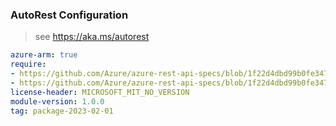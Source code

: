 ### AutoRest Configuration

> see https://aka.ms/autorest

``` yaml
azure-arm: true
require:
- https://github.com/Azure/azure-rest-api-specs/blob/1f22d4dbd99b0fe347ad79e79d4eb1ed44a87291/specification/quota/resource-manager/readme.md
- https://github.com/Azure/azure-rest-api-specs/blob/1f22d4dbd99b0fe347ad79e79d4eb1ed44a87291/specification/quota/resource-manager/readme.go.md
license-header: MICROSOFT_MIT_NO_VERSION
module-version: 1.0.0
tag: package-2023-02-01
```